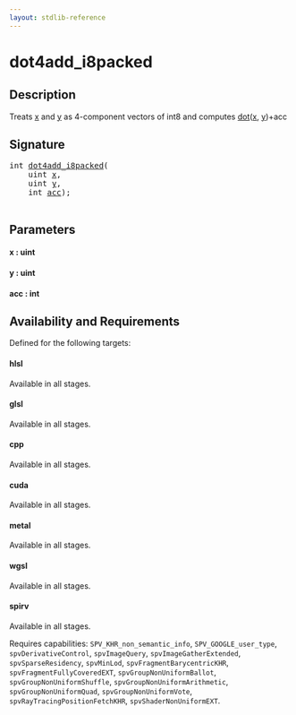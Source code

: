```yaml
---
layout: stdlib-reference
---
```


# dot4add\_i8packed

## Description

Treats <span class='code'><a href="dot4add_i8packed.md#decl-x" class="code_param">x</a></span> and <span class='code'><a href="dot4add_i8packed.md#decl-y" class="code_param">y</a></span> as 4-component vectors of <span class='code'>int8</span> and computes <span class='code'><a href="dot.md">dot</a>(<a href="dot.md#decl-x" class="code_param">x</a>, <a href="dot.md#decl-y" class="code_param">y</a>)+acc</span>




## Signature 

<pre>
<span class="code_keyword">int</span> <a href="dot4add_i8packed.md">dot4add_i8packed</a>(
    <span class="code_keyword">uint</span> <a href="dot4add_i8packed.md#decl-x" class="code_param">x</a>,
    <span class="code_keyword">uint</span> <a href="dot4add_i8packed.md#decl-y" class="code_param">y</a>,
    <span class="code_keyword">int</span> <a href="dot4add_i8packed.md#decl-acc" class="code_param">acc</a>);

</pre>

## Parameters

####  <a id="decl-x"></a>x  : uint
####  <a id="decl-y"></a>y  : uint
####  <a id="decl-acc"></a>acc  : int

## Availability and Requirements

Defined for the following targets:

#### hlsl
Available in all stages.

#### glsl
Available in all stages.

#### cpp
Available in all stages.

#### cuda
Available in all stages.

#### metal
Available in all stages.

#### wgsl
Available in all stages.

#### spirv
Available in all stages.

Requires capabilities: `SPV_KHR_non_semantic_info`, `SPV_GOOGLE_user_type`, `spvDerivativeControl`, `spvImageQuery`, `spvImageGatherExtended`, `spvSparseResidency`, `spvMinLod`, `spvFragmentBarycentricKHR`, `spvFragmentFullyCoveredEXT`, `spvGroupNonUniformBallot`, `spvGroupNonUniformShuffle`, `spvGroupNonUniformArithmetic`, `spvGroupNonUniformQuad`, `spvGroupNonUniformVote`, `spvRayTracingPositionFetchKHR`, `spvShaderNonUniformEXT`.



<script>
// Fix .md links to .html when on ReadTheDocs
if (window.location.hostname.includes('readthedocs') || 
    window.location.hostname.includes('rtfd.io')) {
  document.addEventListener('DOMContentLoaded', function() {
    const links = document.querySelectorAll('a');
    links.forEach(link => {
      if (link.getAttribute('href') && link.getAttribute('href').endsWith('.md')) {
        link.href = link.href.replace(/\.md($|#|\?)/, '.html$1');
      }
    });
  });
}
</script>
